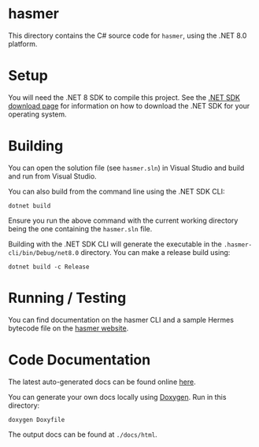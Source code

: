 # hasmer

This directory contains the C# source code for `hasmer`, using the .NET 8.0 platform.

# Setup

You will need the .NET 8 SDK to compile this project. See the [.NET SDK download page](https://dotnet.microsoft.com/en-us/download) for information on how to download the .NET SDK for your operating system.

# Building

You can open the solution file (see `hasmer.sln`) in Visual Studio and build and run from Visual Studio.

You can also build from the command line using the .NET SDK CLI:
```
dotnet build
```
Ensure you run the above command with the current working directory being the one containing the `hasmer.sln` file.

Building with the .NET SDK CLI will generate the executable in the `.hasmer-cli/bin/Debug/net8.0` directory. You can make a release build using:
```
dotnet build -c Release
```

# Running / Testing

You can find documentation on the hasmer CLI and a sample Hermes bytecode file on the [hasmer website](https://lucasbaizer2.github.io/hasmer).

# Code Documentation

The latest auto-generated docs can be found online [here](https://lucasbaizer2.github.io/hasmer/docs/annotated.html).

You can generate your own docs locally using [Doxygen](https://www.doxygen.nl/index.html). Run in this directory:
```
doxygen Doxyfile
```
The output docs can be found at `./docs/html`.
